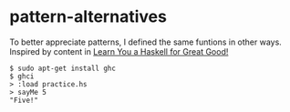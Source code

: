 # pattern-alternatives
To better appreciate patterns, I defined the same funtions in other ways. Inspired by content in <a href="http://learnyouahaskell.com/syntax-in-functions#pattern-matching" target="_blank">Learn You a Haskell for Great Good!</a> 

```
$ sudo apt-get install ghc
$ ghci
> :load practice.hs
> sayMe 5
"Five!"
```
